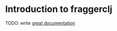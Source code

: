 # Introduction to fraggerclj

TODO: write [great documentation](http://jacobian.org/writing/what-to-write/)
